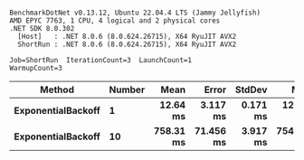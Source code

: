 ```

BenchmarkDotNet v0.13.12, Ubuntu 22.04.4 LTS (Jammy Jellyfish)
AMD EPYC 7763, 1 CPU, 4 logical and 2 physical cores
.NET SDK 8.0.302
  [Host]   : .NET 8.0.6 (8.0.624.26715), X64 RyuJIT AVX2
  ShortRun : .NET 8.0.6 (8.0.624.26715), X64 RyuJIT AVX2

Job=ShortRun  IterationCount=3  LaunchCount=1  
WarmupCount=3  

```
| Method             | Number | Mean      | Error     | StdDev   | Min       | Max       | Allocated |
|------------------- |------- |----------:|----------:|---------:|----------:|----------:|----------:|
| **ExponentialBackoff** | **1**      |  **12.64 ms** |  **3.117 ms** | **0.171 ms** |  **12.52 ms** |  **12.84 ms** |     **520 B** |
| **ExponentialBackoff** | **10**     | **758.31 ms** | **71.456 ms** | **3.917 ms** | **754.48 ms** | **762.30 ms** |    **4120 B** |
